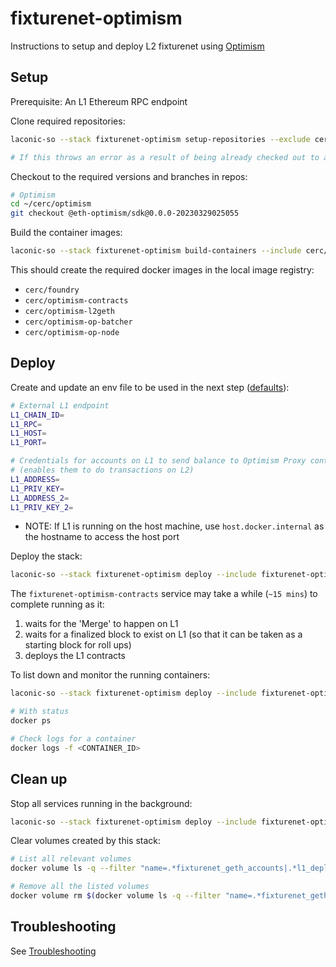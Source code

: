 # fixturenet-optimism

Instructions to setup and deploy L2 fixturenet using [Optimism](https://stack.optimism.io)

## Setup

Prerequisite: An L1 Ethereum RPC endpoint

Clone required repositories:

```bash
laconic-so --stack fixturenet-optimism setup-repositories --exclude cerc-io/go-ethereum

# If this throws an error as a result of being already checked out to a branch/tag in a repo, remove the repositories mentioned below and re-run the command
```

Checkout to the required versions and branches in repos:

```bash
# Optimism
cd ~/cerc/optimism
git checkout @eth-optimism/sdk@0.0.0-20230329025055
```

Build the container images:

```bash
laconic-so --stack fixturenet-optimism build-containers --include cerc/foundry,cerc/optimism-contracts,cerc/optimism-op-node,cerc/optimism-l2geth,cerc/optimism-op-batcher
```

This should create the required docker images in the local image registry:
* `cerc/foundry`
* `cerc/optimism-contracts`
* `cerc/optimism-l2geth`
* `cerc/optimism-op-batcher`
* `cerc/optimism-op-node`

## Deploy

Create and update an env file to be used in the next step ([defaults](../../config/fixturenet-optimism/l1-params.env)):

  ```bash
  # External L1 endpoint
  L1_CHAIN_ID=
  L1_RPC=
  L1_HOST=
  L1_PORT=

  # Credentials for accounts on L1 to send balance to Optimism Proxy contract from
  # (enables them to do transactions on L2)
  L1_ADDRESS=
  L1_PRIV_KEY=
  L1_ADDRESS_2=
  L1_PRIV_KEY_2=
  ```

* NOTE: If L1 is running on the host machine, use `host.docker.internal` as the hostname to access the host port

Deploy the stack:

```bash
laconic-so --stack fixturenet-optimism deploy --include fixturenet-optimism --env-file <PATH_TO_ENV_FILE> up
```

The `fixturenet-optimism-contracts` service may take a while (`~15 mins`) to complete running as it:
1. waits for the 'Merge' to happen on L1
2. waits for a finalized block to exist on L1 (so that it can be taken as a starting block for roll ups)
3. deploys the L1 contracts

To list down and monitor the running containers:

```bash
laconic-so --stack fixturenet-optimism deploy --include fixturenet-optimism ps

# With status
docker ps

# Check logs for a container
docker logs -f <CONTAINER_ID>
```

## Clean up

Stop all services running in the background:

```bash
laconic-so --stack fixturenet-optimism deploy --include fixturenet-optimism down
```

Clear volumes created by this stack:

```bash
# List all relevant volumes
docker volume ls -q --filter "name=.*fixturenet_geth_accounts|.*l1_deployment|.*l2_accounts|.*l2_config|.*l2_geth_data"

# Remove all the listed volumes
docker volume rm $(docker volume ls -q --filter "name=.*fixturenet_geth_accounts|.*l1_deployment|.*l2_accounts|.*l2_config|.*l2_geth_data")
```

## Troubleshooting

See [Troubleshooting](./README.md#troubleshooting)